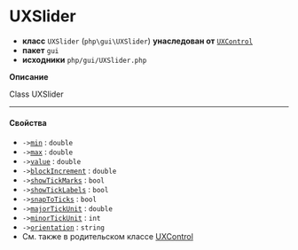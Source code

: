 # UXSlider

- **класс** `UXSlider` (`php\gui\UXSlider`) **унаследован от** [`UXControl`](https://github.com/jphp-compiler/jphp/blob/master/exts/jphp-gui-ext/api-docs/classes/php/gui/UXControl.ru.md)
- **пакет** `gui`
- **исходники** `php/gui/UXSlider.php`

**Описание**

Class UXSlider

---

#### Свойства

- `->`[`min`](#prop-min) : `double`
- `->`[`max`](#prop-max) : `double`
- `->`[`value`](#prop-value) : `double`
- `->`[`blockIncrement`](#prop-blockincrement) : `double`
- `->`[`showTickMarks`](#prop-showtickmarks) : `bool`
- `->`[`showTickLabels`](#prop-showticklabels) : `bool`
- `->`[`snapToTicks`](#prop-snaptoticks) : `bool`
- `->`[`majorTickUnit`](#prop-majortickunit) : `double`
- `->`[`minorTickUnit`](#prop-minortickunit) : `int`
- `->`[`orientation`](#prop-orientation) : `string`
- См. также в родительском классе [UXControl](https://github.com/jphp-compiler/jphp/blob/master/exts/jphp-gui-ext/api-docs/classes/php/gui/UXControl.ru.md)
